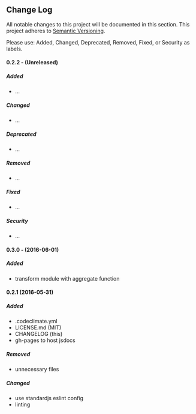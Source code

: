 ## Change Log

All notable changes to this project will be documented in this section. This
project adheres to [Semantic Versioning](http://semver.org/).

Please use: Added, Changed, Deprecated, Removed, Fixed, or Security as labels.
<br>

#### 0.2.2 - (Unreleased)
##### Added
* ...

##### Changed
* ...

##### Deprecated
* ...

##### Removed
* ...

##### Fixed
* ...

##### Security
* ...


#### 0.3.0 - (2016-06-01)
##### Added
* transform module with aggregate function

#### 0.2.1 (2016-05-31)
##### Added
* .codeclimate.yml
* LICENSE.md (MIT)
* CHANGELOG (this)
* gh-pages to host jsdocs

##### Removed
* unnecessary files

##### Changed
* use standardjs eslint config
* linting
